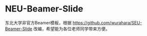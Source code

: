 # NEU-Beamer-Slide
东北大学非官方Beamer模板，根据 https://github.com/wurahara/SEU-Beamer-Slide 改编，希望能为各位老师同学带来方便。
